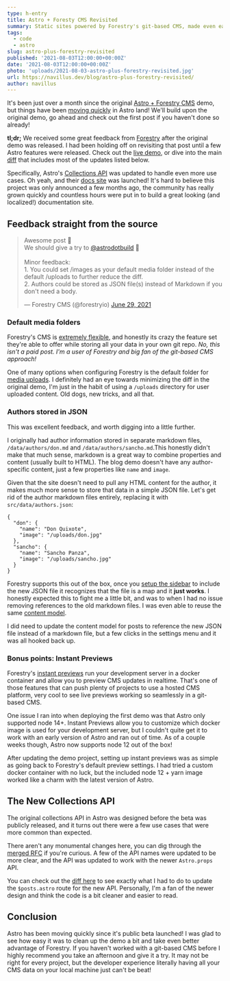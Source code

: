 ```yaml
---
type: h-entry
title: Astro + Foresty CMS Revisited
summary: Static sites powered by Forestry's git-based CMS, made even easier.
tags:
  - code
  - astro
slug: astro-plus-forestry-revisited
published: '2021-08-03T12:00:00+00:00Z'
date: '2021-08-03T12:00:00+00:00Z'
photo: 'uploads/2021-08-03-astro-plus-forestry-revisited.jpg'
url: https://navillus.dev/blog/astro-plus-forestry-revisited/
author: navillus
---
```


It's been just over a month since the original [Astro + Forestry CMS](/blog/astro-plus-forestry) demo, but things have been [moving quickly](https://github.com/snowpackjs/astro/blob/main/packages/astro/CHANGELOG.md) in Astro land! We'll build upon the original demo, go ahead and check out the first post if you haven't done so already!

**tl;dr;** We received some great feedback from [Forestry](https://twitter.com/forestryio) after the original demo was released. I had been holding off on revisiting that post until a few Astro features were released. Check out the [live demo](https://demo-astro-forestry.netlify.app), or dive into the main [diff](https://github.com/Navillus-BV/demo-astro-forestry/commit/8660fb54988390b3a27d65a3abfe784725d789df) that includes most of the updates listed below.

Specifically, Astro's [Collections API](https://docs.astro.build/core-concepts/collections) was updated to handle even more use cases. Oh yeah, and their [docs site](https://docs.astro.build/) was launched! It's hard to believe this project was only announced a few months ago, the community has really grown quickly and countless hours were put in to build a great looking (and localized!) documentation site.

## Feedback straight from the source

<blockquote class="twitter-tweet"><p lang="en" dir="ltr">Awesome post 👏<br>We should give a try to <a href="https://twitter.com/astrodotbuild?ref_src=twsrc%5Etfw">@astrodotbuild</a> 🚀<br><br>Minor feedback:<br>1. You could set /images as your default media folder instead of the default /uploads to further reduce the diff. <br>2. Authors could be stored as JSON file(s) instead of Markdown if you don&#39;t need a body.</p>&mdash; Forestry CMS (@forestryio) <a href="https://twitter.com/forestryio/status/1409905329845030916?ref_src=twsrc%5Etfw">June 29, 2021</a></blockquote> <script async src="https://platform.twitter.com/widgets.js" charset="utf-8"></script>

### Default media folders

Forestry's CMS is [extremely flexible](https://forestry.io/docs/quickstart/configure-cms/), and honestly its crazy the feature set they're able to offer while storing all your data in your own git repo. _No, this isn't a paid post. I'm a user of Forestry and big fan of the git-based CMS approach!_

One of many options when configuring Forestry is the default folder for [media uploads](https://forestry.io/docs/quickstart/configure-cms/#media-settings-examples). I definitely had an eye towards minimizing the diff in the original demo, I'm just in the habit of using a `/uploads` directory for user uploaded content. Old dogs, new tricks, and all that.

### Authors stored in JSON

This was excellent feedback, and worth digging into a little further.

I originally had author information stored in separate markdown files, `/data/authors/don.md` and `/data/authors/sancho.md`.This honestly didn't make that much sense, markdown is a great way to combine properties and content (usually built to HTML). The blog demo doesn't have any author-specific content, just a few properties like `name` and `image`.

Given that the site doesn't need to pull any HTML content for the author, it makes much more sense to store that data in a simple JSON file. Let's get rid of the author markdown files entirely, replacing it with `src/data/authors.json`:

```
{
  "don": {
    "name": "Don Quixote",
    "image": "/uploads/don.jpg"
  },
  "sancho": {
    "name": "Sancho Panza",
    "image": "/uploads/sancho.jpg"
  }
}
```

Forestry supports this out of the box, once you [setup the sidebar](https://forestry.io/docs/quickstart/configure-cms/#setting-up-sidebar-content-sections) to include the new JSON file it recognizes that the file is a map and it **just works**. I honestly expected this to fight me a little bit, and was to when I had no issue removing references to the old markdown files. I was even able to reuse the same [content model](https://forestry.io/docs/quickstart/configure-cms/#content-modeling).

I did need to update the content model for posts to reference the new JSON file instead of a markdown file, but a few clicks in the settings menu and it was all hooked back up.

### Bonus points: Instant Previews

Forestry's [instant previews](https://forestry.io/docs/previews/instant-previews/) run your development server in a docker container and allow you to preview CMS updates in realtime. That's one of those features that can push plenty of projects to use a hosted CMS platform, very cool to see live previews working so seamlessly in a git-based CMS.

One issue I ran into when deploying the first demo was that Astro only supported node 14+. Instant Previews allow you to customize which docker image is used for your development server, but I couldn't quite get it to work with an early version of Astro and ran out of time. As of a couple weeks though, Astro now supports node 12 out of the box!

After updating the demo project, setting up instant previews was as simple as going back to Forestry's default preview settings. I had tried a custom docker container with no luck, but the included node 12 + yarn image worked like a charm with the latest version of Astro.

## The New Collections API

The original collections API in Astro was designed before the beta was publicly released, and it turns out there were a few use cases that were more common than expected.

There aren't any monumental changes here, you can dig through the [merged RFC](https://github.com/snowpackjs/astro/pull/703) if you're curious. A few of the API names were updated to be more clear, and the API was updated to work with the newer `Astro.props` API.

You can check out the [diff here](https://github.com/Navillus-BV/demo-astro-forestry/commit/8660fb54988390b3a27d65a3abfe784725d789df#diff-a12b9a8302a65aacc7f592f6058bbc7b2eebcc2509a70ec64f182a67c9d54e45L3) to see exactly what I had to do to update the `$posts.astro` route for the new API. Personally, I'm a fan of the newer design and think the code is a bit cleaner and easier to read.

## Conclusion

Astro has been moving quickly since it's public beta launched! I was glad to see how easy it was to clean up the demo a bit and take even better advantage of Forestry. If you haven't worked with a git-based CMS before I highly recommend you take an afternoon and give it a try. It may not be right for every project, but the developer experience literally having all your CMS data on your local machine just can't be beat!
